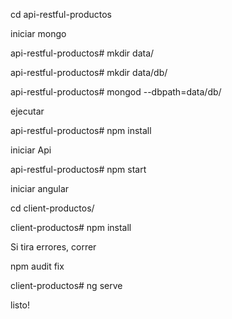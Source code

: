 

cd api-restful-productos

iniciar mongo

api-restful-productos# mkdir data/

api-restful-productos# mkdir data/db/

api-restful-productos# mongod --dbpath=data/db/

ejecutar

api-restful-productos# npm install

iniciar Api

api-restful-productos# npm start


iniciar angular

cd client-productos/

client-productos# npm install

Si tira errores, correr

npm audit fix

client-productos# ng serve

listo!
